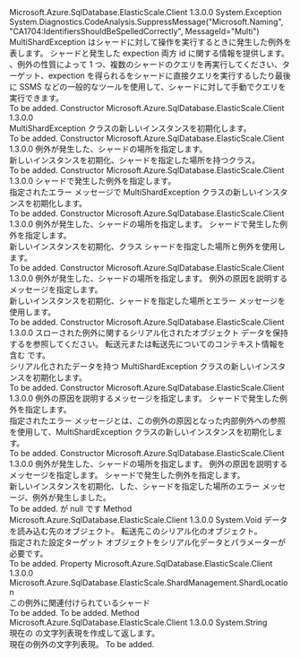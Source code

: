 <Type Name="MultiShardException" FullName="Microsoft.Azure.SqlDatabase.ElasticScale.Query.MultiShardException">
  <TypeSignature Language="C#" Value="public class MultiShardException : Exception" />
  <TypeSignature Language="ILAsm" Value=".class public auto ansi serializable beforefieldinit MultiShardException extends System.Exception" />
  <TypeSignature Language="DocId" Value="T:Microsoft.Azure.SqlDatabase.ElasticScale.Query.MultiShardException" />
  <TypeSignature Language="VB.NET" Value="Public Class MultiShardException&#xA;Inherits Exception" />
  <TypeSignature Language="F#" Value="type MultiShardException = class&#xA;    inherit Exception" />
  <AssemblyInfo>
    <AssemblyName>Microsoft.Azure.SqlDatabase.ElasticScale.Client</AssemblyName>
    <AssemblyVersion>1.3.0.0</AssemblyVersion>
  </AssemblyInfo>
  <Base>
    <BaseTypeName>System.Exception</BaseTypeName>
  </Base>
  <Interfaces />
  <Attributes>
    <Attribute>
      <AttributeName>System.Diagnostics.CodeAnalysis.SuppressMessage("Microsoft.Naming", "CA1704:IdentifiersShouldBeSpelledCorrectly", MessageId="Multi")</AttributeName>
    </Attribute>
  </Attributes>
  <Docs>
    <summary>
            MultiShardException はシャードに対して操作を実行するときに発生した例外を表します。
            シャードと発生した expection 両方 id に関する情報を提供します。
            、例外の性質によって 1 つ、複数のシャードのクエリを再実行してください、ターゲット、expection を得られるをシャードに直接クエリを実行するしたり最後に SSMS などの一般的なツールを使用して、シャードに対して手動でクエリを実行できます。  
            </summary>
    <remarks>To be added.</remarks>
  </Docs>
  <Members>
    <Member MemberName=".ctor">
      <MemberSignature Language="C#" Value="public MultiShardException ();" />
      <MemberSignature Language="ILAsm" Value=".method public hidebysig specialname rtspecialname instance void .ctor() cil managed" />
      <MemberSignature Language="DocId" Value="M:Microsoft.Azure.SqlDatabase.ElasticScale.Query.MultiShardException.#ctor" />
      <MemberSignature Language="VB.NET" Value="Public Sub New ()" />
      <MemberType>Constructor</MemberType>
      <AssemblyInfo>
        <AssemblyName>Microsoft.Azure.SqlDatabase.ElasticScale.Client</AssemblyName>
        <AssemblyVersion>1.3.0.0</AssemblyVersion>
      </AssemblyInfo>
      <Parameters />
      <Docs>
        <summary>
            MultiShardException クラスの新しいインスタンスを初期化します。
            </summary>
        <remarks>To be added.</remarks>
      </Docs>
    </Member>
    <Member MemberName=".ctor">
      <MemberSignature Language="C#" Value="public MultiShardException (Microsoft.Azure.SqlDatabase.ElasticScale.ShardManagement.ShardLocation shardLocation);" />
      <MemberSignature Language="ILAsm" Value=".method public hidebysig specialname rtspecialname instance void .ctor(class Microsoft.Azure.SqlDatabase.ElasticScale.ShardManagement.ShardLocation shardLocation) cil managed" />
      <MemberSignature Language="DocId" Value="M:Microsoft.Azure.SqlDatabase.ElasticScale.Query.MultiShardException.#ctor(Microsoft.Azure.SqlDatabase.ElasticScale.ShardManagement.ShardLocation)" />
      <MemberSignature Language="F#" Value="new Microsoft.Azure.SqlDatabase.ElasticScale.Query.MultiShardException : Microsoft.Azure.SqlDatabase.ElasticScale.ShardManagement.ShardLocation -&gt; Microsoft.Azure.SqlDatabase.ElasticScale.Query.MultiShardException" Usage="new Microsoft.Azure.SqlDatabase.ElasticScale.Query.MultiShardException shardLocation" />
      <MemberType>Constructor</MemberType>
      <AssemblyInfo>
        <AssemblyName>Microsoft.Azure.SqlDatabase.ElasticScale.Client</AssemblyName>
        <AssemblyVersion>1.3.0.0</AssemblyVersion>
      </AssemblyInfo>
      <Parameters>
        <Parameter Name="shardLocation" Type="Microsoft.Azure.SqlDatabase.ElasticScale.ShardManagement.ShardLocation" />
      </Parameters>
      <Docs>
        <param name="shardLocation"> 例外が発生した、シャードの場所を指定します。</param>
        <summary>
            新しいインスタンスを初期化、<see cref="T:Microsoft.Azure.SqlDatabase.ElasticScale.Query.MultiShardException" />シャードを指定した場所を持つクラス。
            </summary>
        <remarks>To be added.</remarks>
      </Docs>
    </Member>
    <Member MemberName=".ctor">
      <MemberSignature Language="C#" Value="public MultiShardException (string message);" />
      <MemberSignature Language="ILAsm" Value=".method public hidebysig specialname rtspecialname instance void .ctor(string message) cil managed" />
      <MemberSignature Language="DocId" Value="M:Microsoft.Azure.SqlDatabase.ElasticScale.Query.MultiShardException.#ctor(System.String)" />
      <MemberSignature Language="VB.NET" Value="Public Sub New (message As String)" />
      <MemberSignature Language="F#" Value="new Microsoft.Azure.SqlDatabase.ElasticScale.Query.MultiShardException : string -&gt; Microsoft.Azure.SqlDatabase.ElasticScale.Query.MultiShardException" Usage="new Microsoft.Azure.SqlDatabase.ElasticScale.Query.MultiShardException message" />
      <MemberType>Constructor</MemberType>
      <AssemblyInfo>
        <AssemblyName>Microsoft.Azure.SqlDatabase.ElasticScale.Client</AssemblyName>
        <AssemblyVersion>1.3.0.0</AssemblyVersion>
      </AssemblyInfo>
      <Parameters>
        <Parameter Name="message" Type="System.String" />
      </Parameters>
      <Docs>
        <param name="message"> シャードで発生した例外を指定します。</param>
        <summary>
            指定されたエラー メッセージで MultiShardException クラスの新しいインスタンスを初期化します。
            </summary>
        <remarks>To be added.</remarks>
      </Docs>
    </Member>
    <Member MemberName=".ctor">
      <MemberSignature Language="C#" Value="public MultiShardException (Microsoft.Azure.SqlDatabase.ElasticScale.ShardManagement.ShardLocation shardLocation, Exception inner);" />
      <MemberSignature Language="ILAsm" Value=".method public hidebysig specialname rtspecialname instance void .ctor(class Microsoft.Azure.SqlDatabase.ElasticScale.ShardManagement.ShardLocation shardLocation, class System.Exception inner) cil managed" />
      <MemberSignature Language="DocId" Value="M:Microsoft.Azure.SqlDatabase.ElasticScale.Query.MultiShardException.#ctor(Microsoft.Azure.SqlDatabase.ElasticScale.ShardManagement.ShardLocation,System.Exception)" />
      <MemberSignature Language="F#" Value="new Microsoft.Azure.SqlDatabase.ElasticScale.Query.MultiShardException : Microsoft.Azure.SqlDatabase.ElasticScale.ShardManagement.ShardLocation * Exception -&gt; Microsoft.Azure.SqlDatabase.ElasticScale.Query.MultiShardException" Usage="new Microsoft.Azure.SqlDatabase.ElasticScale.Query.MultiShardException (shardLocation, inner)" />
      <MemberType>Constructor</MemberType>
      <AssemblyInfo>
        <AssemblyName>Microsoft.Azure.SqlDatabase.ElasticScale.Client</AssemblyName>
        <AssemblyVersion>1.3.0.0</AssemblyVersion>
      </AssemblyInfo>
      <Parameters>
        <Parameter Name="shardLocation" Type="Microsoft.Azure.SqlDatabase.ElasticScale.ShardManagement.ShardLocation" />
        <Parameter Name="inner" Type="System.Exception" />
      </Parameters>
      <Docs>
        <param name="shardLocation"> 例外が発生した、シャードの場所を指定します。</param>
        <param name="inner"> シャードで発生した例外を指定します。</param>
        <summary>
            新しいインスタンスを初期化、<see cref="T:Microsoft.Azure.SqlDatabase.ElasticScale.Query.MultiShardException" />クラス シャードを指定した場所と例外を使用します。
            </summary>
        <remarks>To be added.</remarks>
      </Docs>
    </Member>
    <Member MemberName=".ctor">
      <MemberSignature Language="C#" Value="public MultiShardException (Microsoft.Azure.SqlDatabase.ElasticScale.ShardManagement.ShardLocation shardLocation, string message);" />
      <MemberSignature Language="ILAsm" Value=".method public hidebysig specialname rtspecialname instance void .ctor(class Microsoft.Azure.SqlDatabase.ElasticScale.ShardManagement.ShardLocation shardLocation, string message) cil managed" />
      <MemberSignature Language="DocId" Value="M:Microsoft.Azure.SqlDatabase.ElasticScale.Query.MultiShardException.#ctor(Microsoft.Azure.SqlDatabase.ElasticScale.ShardManagement.ShardLocation,System.String)" />
      <MemberSignature Language="F#" Value="new Microsoft.Azure.SqlDatabase.ElasticScale.Query.MultiShardException : Microsoft.Azure.SqlDatabase.ElasticScale.ShardManagement.ShardLocation * string -&gt; Microsoft.Azure.SqlDatabase.ElasticScale.Query.MultiShardException" Usage="new Microsoft.Azure.SqlDatabase.ElasticScale.Query.MultiShardException (shardLocation, message)" />
      <MemberType>Constructor</MemberType>
      <AssemblyInfo>
        <AssemblyName>Microsoft.Azure.SqlDatabase.ElasticScale.Client</AssemblyName>
        <AssemblyVersion>1.3.0.0</AssemblyVersion>
      </AssemblyInfo>
      <Parameters>
        <Parameter Name="shardLocation" Type="Microsoft.Azure.SqlDatabase.ElasticScale.ShardManagement.ShardLocation" />
        <Parameter Name="message" Type="System.String" />
      </Parameters>
      <Docs>
        <param name="shardLocation"> 例外が発生した、シャードの場所を指定します。</param>
        <param name="message"> 例外の原因を説明するメッセージを指定します。</param>
        <summary>
            新しいインスタンスを初期化、<see cref="T:Microsoft.Azure.SqlDatabase.ElasticScale.Query.MultiShardException" />シャードを指定した場所とエラー メッセージを使用します。
            </summary>
        <remarks>To be added.</remarks>
      </Docs>
    </Member>
    <Member MemberName=".ctor">
      <MemberSignature Language="C#" Value="protected MultiShardException (System.Runtime.Serialization.SerializationInfo info, System.Runtime.Serialization.StreamingContext context);" />
      <MemberSignature Language="ILAsm" Value=".method familyhidebysig specialname rtspecialname instance void .ctor(class System.Runtime.Serialization.SerializationInfo info, valuetype System.Runtime.Serialization.StreamingContext context) cil managed" />
      <MemberSignature Language="DocId" Value="M:Microsoft.Azure.SqlDatabase.ElasticScale.Query.MultiShardException.#ctor(System.Runtime.Serialization.SerializationInfo,System.Runtime.Serialization.StreamingContext)" />
      <MemberSignature Language="VB.NET" Value="Protected Sub New (info As SerializationInfo, context As StreamingContext)" />
      <MemberSignature Language="F#" Value="new Microsoft.Azure.SqlDatabase.ElasticScale.Query.MultiShardException : System.Runtime.Serialization.SerializationInfo * System.Runtime.Serialization.StreamingContext -&gt; Microsoft.Azure.SqlDatabase.ElasticScale.Query.MultiShardException" Usage="new Microsoft.Azure.SqlDatabase.ElasticScale.Query.MultiShardException (info, context)" />
      <MemberType>Constructor</MemberType>
      <AssemblyInfo>
        <AssemblyName>Microsoft.Azure.SqlDatabase.ElasticScale.Client</AssemblyName>
        <AssemblyVersion>1.3.0.0</AssemblyVersion>
      </AssemblyInfo>
      <Parameters>
        <Parameter Name="info" Type="System.Runtime.Serialization.SerializationInfo" />
        <Parameter Name="context" Type="System.Runtime.Serialization.StreamingContext" />
      </Parameters>
      <Docs>
        <param name="info">
            <see cref="T:System.Runtime.Serialization.SerializationInfo" />スローされた例外に関するシリアル化されたオブジェクト データを保持するを参照してください。
            </param>
        <param name="context">
            転送元または転送先についてのコンテキスト情報を含む <see cref="T:System.Runtime.Serialization.StreamingContext" /> です。
            </param>
        <summary>
            シリアル化されたデータを持つ MultiShardException クラスの新しいインスタンスを初期化します。
            </summary>
        <remarks>To be added.</remarks>
      </Docs>
    </Member>
    <Member MemberName=".ctor">
      <MemberSignature Language="C#" Value="public MultiShardException (string message, Exception innerException);" />
      <MemberSignature Language="ILAsm" Value=".method public hidebysig specialname rtspecialname instance void .ctor(string message, class System.Exception innerException) cil managed" />
      <MemberSignature Language="DocId" Value="M:Microsoft.Azure.SqlDatabase.ElasticScale.Query.MultiShardException.#ctor(System.String,System.Exception)" />
      <MemberSignature Language="VB.NET" Value="Public Sub New (message As String, innerException As Exception)" />
      <MemberSignature Language="F#" Value="new Microsoft.Azure.SqlDatabase.ElasticScale.Query.MultiShardException : string * Exception -&gt; Microsoft.Azure.SqlDatabase.ElasticScale.Query.MultiShardException" Usage="new Microsoft.Azure.SqlDatabase.ElasticScale.Query.MultiShardException (message, innerException)" />
      <MemberType>Constructor</MemberType>
      <AssemblyInfo>
        <AssemblyName>Microsoft.Azure.SqlDatabase.ElasticScale.Client</AssemblyName>
        <AssemblyVersion>1.3.0.0</AssemblyVersion>
      </AssemblyInfo>
      <Parameters>
        <Parameter Name="message" Type="System.String" />
        <Parameter Name="innerException" Type="System.Exception" />
      </Parameters>
      <Docs>
        <param name="message"> 例外の原因を説明するメッセージを指定します。</param>
        <param name="innerException"> シャードで発生した例外を指定します。</param>
        <summary>
            指定されたエラー メッセージとは、この例外の原因となった内部例外への参照を使用して、MultiShardException クラスの新しいインスタンスを初期化します。
            </summary>
        <remarks>To be added.</remarks>
      </Docs>
    </Member>
    <Member MemberName=".ctor">
      <MemberSignature Language="C#" Value="public MultiShardException (Microsoft.Azure.SqlDatabase.ElasticScale.ShardManagement.ShardLocation shardLocation, string message, Exception inner);" />
      <MemberSignature Language="ILAsm" Value=".method public hidebysig specialname rtspecialname instance void .ctor(class Microsoft.Azure.SqlDatabase.ElasticScale.ShardManagement.ShardLocation shardLocation, string message, class System.Exception inner) cil managed" />
      <MemberSignature Language="DocId" Value="M:Microsoft.Azure.SqlDatabase.ElasticScale.Query.MultiShardException.#ctor(Microsoft.Azure.SqlDatabase.ElasticScale.ShardManagement.ShardLocation,System.String,System.Exception)" />
      <MemberSignature Language="F#" Value="new Microsoft.Azure.SqlDatabase.ElasticScale.Query.MultiShardException : Microsoft.Azure.SqlDatabase.ElasticScale.ShardManagement.ShardLocation * string * Exception -&gt; Microsoft.Azure.SqlDatabase.ElasticScale.Query.MultiShardException" Usage="new Microsoft.Azure.SqlDatabase.ElasticScale.Query.MultiShardException (shardLocation, message, inner)" />
      <MemberType>Constructor</MemberType>
      <AssemblyInfo>
        <AssemblyName>Microsoft.Azure.SqlDatabase.ElasticScale.Client</AssemblyName>
        <AssemblyVersion>1.3.0.0</AssemblyVersion>
      </AssemblyInfo>
      <Parameters>
        <Parameter Name="shardLocation" Type="Microsoft.Azure.SqlDatabase.ElasticScale.ShardManagement.ShardLocation" />
        <Parameter Name="message" Type="System.String" />
        <Parameter Name="inner" Type="System.Exception" />
      </Parameters>
      <Docs>
        <param name="shardLocation"> 例外が発生した、シャードの場所を指定します。</param>
        <param name="message"> 例外の原因を説明するメッセージを指定します。</param>
        <param name="inner"> シャードで発生した例外を指定します。</param>
        <summary>
            新しいインスタンスを初期化、<see cref="T:Microsoft.Azure.SqlDatabase.ElasticScale.Query.MultiShardException" />した、シャードを指定した場所のエラー メッセージ、例外が発生しました。
            </summary>
        <remarks>To be added.</remarks>
        <exception cref="T:System.ArgumentNullException"><paramref name="shardLocation" />が null です </exception>
      </Docs>
    </Member>
    <Member MemberName="GetObjectData">
      <MemberSignature Language="C#" Value="public override void GetObjectData (System.Runtime.Serialization.SerializationInfo info, System.Runtime.Serialization.StreamingContext context);" />
      <MemberSignature Language="ILAsm" Value=".method public hidebysig virtual instance void GetObjectData(class System.Runtime.Serialization.SerializationInfo info, valuetype System.Runtime.Serialization.StreamingContext context) cil managed" />
      <MemberSignature Language="DocId" Value="M:Microsoft.Azure.SqlDatabase.ElasticScale.Query.MultiShardException.GetObjectData(System.Runtime.Serialization.SerializationInfo,System.Runtime.Serialization.StreamingContext)" />
      <MemberSignature Language="VB.NET" Value="Public Overrides Sub GetObjectData (info As SerializationInfo, context As StreamingContext)" />
      <MemberSignature Language="F#" Value="override this.GetObjectData : System.Runtime.Serialization.SerializationInfo * System.Runtime.Serialization.StreamingContext -&gt; unit" Usage="multiShardException.GetObjectData (info, context)" />
      <MemberType>Method</MemberType>
      <AssemblyInfo>
        <AssemblyName>Microsoft.Azure.SqlDatabase.ElasticScale.Client</AssemblyName>
        <AssemblyVersion>1.3.0.0</AssemblyVersion>
      </AssemblyInfo>
      <ReturnValue>
        <ReturnType>System.Void</ReturnType>
      </ReturnValue>
      <Parameters>
        <Parameter Name="info" Type="System.Runtime.Serialization.SerializationInfo" />
        <Parameter Name="context" Type="System.Runtime.Serialization.StreamingContext" />
      </Parameters>
      <Docs>
        <param name="info">
          <see cref="T:System.Runtime.Serialization.SerializationInfo" />データを読み込む先のオブジェクト。</param>
        <param name="context">転送先<see cref="T:System.Runtime.Serialization.StreamingContext" />このシリアル化のオブジェクト。</param>
        <summary>
            指定された設定<see cref="T:System.Runtime.Serialization.SerializationInfo" />ターゲット オブジェクトをシリアル化データとパラメーターが必要です。
            </summary>
        <remarks>To be added.</remarks>
      </Docs>
    </Member>
    <Member MemberName="ShardLocation">
      <MemberSignature Language="C#" Value="public Microsoft.Azure.SqlDatabase.ElasticScale.ShardManagement.ShardLocation ShardLocation { get; }" />
      <MemberSignature Language="ILAsm" Value=".property instance class Microsoft.Azure.SqlDatabase.ElasticScale.ShardManagement.ShardLocation ShardLocation" />
      <MemberSignature Language="DocId" Value="P:Microsoft.Azure.SqlDatabase.ElasticScale.Query.MultiShardException.ShardLocation" />
      <MemberSignature Language="VB.NET" Value="Public ReadOnly Property ShardLocation As ShardLocation" />
      <MemberSignature Language="F#" Value="member this.ShardLocation : Microsoft.Azure.SqlDatabase.ElasticScale.ShardManagement.ShardLocation" Usage="Microsoft.Azure.SqlDatabase.ElasticScale.Query.MultiShardException.ShardLocation" />
      <MemberType>Property</MemberType>
      <AssemblyInfo>
        <AssemblyName>Microsoft.Azure.SqlDatabase.ElasticScale.Client</AssemblyName>
        <AssemblyVersion>1.3.0.0</AssemblyVersion>
      </AssemblyInfo>
      <ReturnValue>
        <ReturnType>Microsoft.Azure.SqlDatabase.ElasticScale.ShardManagement.ShardLocation</ReturnType>
      </ReturnValue>
      <Docs>
        <summary>
            この例外に関連付けられているシャード
            </summary>
        <value>To be added.</value>
        <remarks>To be added.</remarks>
      </Docs>
    </Member>
    <Member MemberName="ToString">
      <MemberSignature Language="C#" Value="public override string ToString ();" />
      <MemberSignature Language="ILAsm" Value=".method public hidebysig virtual instance string ToString() cil managed" />
      <MemberSignature Language="DocId" Value="M:Microsoft.Azure.SqlDatabase.ElasticScale.Query.MultiShardException.ToString" />
      <MemberSignature Language="VB.NET" Value="Public Overrides Function ToString () As String" />
      <MemberSignature Language="F#" Value="override this.ToString : unit -&gt; string" Usage="multiShardException.ToString " />
      <MemberType>Method</MemberType>
      <AssemblyInfo>
        <AssemblyName>Microsoft.Azure.SqlDatabase.ElasticScale.Client</AssemblyName>
        <AssemblyVersion>1.3.0.0</AssemblyVersion>
      </AssemblyInfo>
      <ReturnValue>
        <ReturnType>System.String</ReturnType>
      </ReturnValue>
      <Parameters />
      <Docs>
        <summary>
            現在の <see cref="T:Microsoft.Azure.SqlDatabase.ElasticScale.Query.MultiShardException" /> の文字列表現を作成して返します。
            </summary>
        <returns>現在の例外の文字列表現。</returns>
        <remarks>To be added.</remarks>
      </Docs>
    </Member>
  </Members>
</Type>